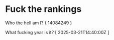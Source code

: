# Fuck the rankings

Who the hell am I?
{ 14084249 }

What fucking year is it?
[ 2025-03-21T14:40:00Z ]
